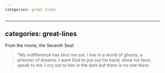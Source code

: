 ```yaml
---
categories: great lines
---
```


---
categories: great-lines
---

From the movie, the Seventh Seal: 

> “My indifference has shut me out. I live in a world of ghosts, a prisoner of dreams. I want God to put out his hand, show his face, speak to me. I cry out to him in the dark but there is no one there.

